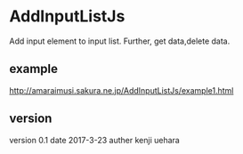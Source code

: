 # AddInputListJs
Add input element to input list. Further, get data,delete data.

## example
http://amaraimusi.sakura.ne.jp/AddInputListJs/example1.html

## version
version 0.1
date 2017-3-23
auther kenji uehara
